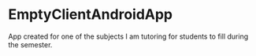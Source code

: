 # EmptyClientAndroidApp
App created for one of the subjects I am tutoring for students to fill during the semester.

